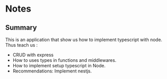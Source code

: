 # Notes

## Summary

This is an application that show us how to implement typescript with node. Thus teach us :

- CRUD with express
- How to uses types in functions and middlewares.
- How to implement setup typescript in Node.
- Recommendations: Implement nestjs.